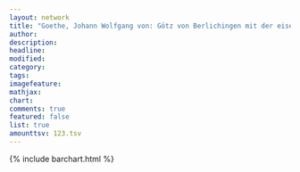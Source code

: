 ```yaml
---
layout: network
title: "Goethe, Johann Wolfgang von: Götz von Berlichingen mit der eisernen Hand (1773)"
author:
description:
headline:
modified:
category:
tags:
imagefeature: 
mathjax: 
chart: 
comments: true
featured: false
list: true
amounttsv: 123.tsv
---
```

{% include barchart.html %}
